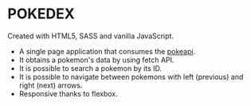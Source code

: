 # POKEDEX

Created with HTML5, SASS and vanilla JavaScript.

* A single page application that consumes the [pokeapi](https://pokeapi.co/).
* It obtains a pokemon's data by using fetch API.
* It is possible to search a pokemon by its ID.
* It is possible to navigate between pokemons with left (previous) and right (next) arrows.
* Responsive thanks to flexbox.